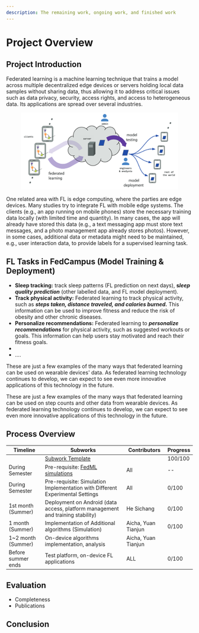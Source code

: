 ```yaml
---
description: The remaining work, ongoing work, and finished work
---
```


# Project Overview

## Project Introduction

Federated learning is a machine learning technique that trains a model across multiple decentralized edge devices or servers holding local data samples without sharing data, thus allowing it to address critical issues such as data privacy, security, access rights, and access to heterogeneous data. Its applications are spread over several industries.

<figure><img src=".gitbook/assets/image (2).png" alt=""><figcaption></figcaption></figure>

One related area with FL is edge computing, where the parties are edge devices. Many studies try to integrate FL with mobile edge systems. The clients (e.g., an app running on mobile phones) store the necessary training data locally (with limited time and quantity). In many cases, the app will already have stored this data (e.g., a text messaging app must store text messages, and a photo management app already stores photos). However, in some cases, additional data or metadata might need to be maintained, e.g., user interaction data, to provide labels for a supervised learning task.

## FL Tasks in FedCampus (Model Training & Deployment)

* **Sleep tracking:** track sleep patterns (FL prediction on next days), **s**_**leep quality prediction**_ (other labelled data, and FL model deployment)_._
* **Track physical activity:** Federated learning to track physical activity, such as _**steps taken, distance traveled, and calories burned.**_ This information can be used to improve fitness and reduce the risk of obesity and other chronic diseases.
* **Personalize recommendations:** Federated learning to _**personalize recommendations**_ for physical activity, such as suggested workouts or goals. This information can help users stay motivated and reach their fitness goals.
*
* ....

These are just a few examples of the many ways that federated learning can be used on wearable devices' data. As federated learning technology continues to develop, we can expect to see even more innovative applications of this technology in the future.

These are just a few examples of the many ways that federated learning can be used on step counts and other data from wearable devices. As federated learning technology continues to develop, we can expect to see even more innovative applications of this technology in the future.

## Process Overview

| Timeline            | Subworks                                                                               | Contributors        | Progress |
| ------------------- | -------------------------------------------------------------------------------------- | ------------------- | -------- |
|                     | [Subwork Template](fedml-platform/project-overview/subwork-template.md)                |                     | 100/100  |
| During Semester     | Pre-requisite: [FedML simulations](fedml-platform/project-overview/fedml-simulations/) | All                 | --       |
| During Semester     | Pre-requisite: Simulation Implementation with Different Experimental Settings          | All                 | 0/100    |
| 1st month (Summer)  | Deployment on Android (data access, platform management and training stability)        | He Sichang          | 0/100    |
| 1 month (Summer)    | Implementation of Additional algorithms (Simulation)                                   | Aicha, Yuan Tianjun | 0/100    |
| 1\~2 month (Summer) | On-device algorithms implementation, analysis                                          | Aicha, Yuan Tianjun |          |
| Before summer ends  | Test platform, on-device FL applications                                               | ALL                 | 0/100    |

## Evaluation

* Completeness
* Publications

## Conclusion
